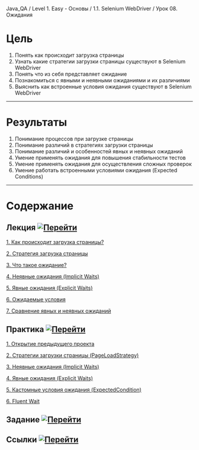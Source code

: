 Java_QA / Level 1. Easy - Основы / 1.1. Selenium WebDriver / Урок 08. Ожидания

# Цель

1. Понять как происходит загрузка страницы
2. Узнать какие стратегии загрузки страницы существуют в Selenium WebDriver
3. Понять что из себя представляет ожидание
4. Познакомиться с явными и неявными ожиданиями и их различиями
5. Выяснить как встроенные условия ожидания существуют в Selenium WebDriver

***

# Результаты

1. Понимание процессов при загрузке страницы
2. Понимание различий в стратегиях загрузки страницы
3. Понимание различий и особенностей явных и неявных ожиданий   
4. Умение применять ожидания для повышения стабильности тестов
5. Умение применять ожидания для осуществления сложных проверок   
6. Умение работать встроенными условиями ожидания (Expected Conditions)

***

# Содержание

## Лекция [![Перейти](https://img.shields.io/badge/-%D0%9F%D0%B5%D1%80%D0%B5%D0%B9%D1%82%D0%B8-blue)](1.%20Лекция.md)

[1. Как происходит загрузка страницы?](1.%20Лекция.md#1.-Как-происходит-загрузка-страницы?)

[2. Стратегия загрузка страницы](1.%20Лекция.md#2.-Стратегия-загрузка-страницы)

[3. Что такое ожидание?](1.%20Лекция.md#3.-Что-такое-ожидание?)

[4. Неявные ожидания (Implicit Waits)](1.%20Лекция.md#4.-Неявные-ожидания-(Implicit-Waits))

[5. Явные ожидания (Explicit Waits)](1.%20Лекция.md#5.-Явные-ожидания-(Explicit-Waits))

[6. Ожидаемые условия](1.%20Лекция.md#6.-Ожидаемые-условия)

[7. Сравнение явных и неявных ожиданий](1.%20Лекция.md#7.-Сравнение-явных-и-неявных-ожиданий)

## Практика [![Перейти](https://img.shields.io/badge/-%D0%9F%D0%B5%D1%80%D0%B5%D0%B9%D1%82%D0%B8-blue)](2.%20Практика.md)

[1. Открытие предыдущего проекта](2.%20Практика.md#1.-Открытие-предыдущего-проекта)

[2. Стратегии загрузки страницы (PageLoadStrategy)](2.%20Практика.md#2.-Стратегии-загрузки-страницы-(PageLoadStrategy))

[3. Неявные ожидания (Implicit Waits)](2.%20Практика.md#3.-Неявные-ожидания-(Implicit-Waits))

[4. Явные ожидания (Explicit Waits)](2.%20Практика.md#4.-Явные-ожидания-(Explicit-Waits))

[5. Кастомные условия ожидания (ExpectedCondition)](2.%20Практика.md#5.-Кастомные-условия-ожидания-(ExpectedCondition))

[6. Fluent Wait](2.%20Практика.md#6.-Fluent-Wait)

## Задание [![Перейти](https://img.shields.io/badge/-%D0%9F%D0%B5%D1%80%D0%B5%D0%B9%D1%82%D0%B8-blue)](3.%20Задание.md)

## Ссылки [![Перейти](https://img.shields.io/badge/-%D0%9F%D0%B5%D1%80%D0%B5%D0%B9%D1%82%D0%B8-blue)](4.%20Ссылки.md)